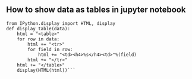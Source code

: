 ## How to show data as tables in jupyter notebook

```
from IPython.display import HTML, display
def display_table(data):
    html = "<table>"
    for row in data:
        html += "<tr>"
        for field in row:
            html += "<td><h4>%s</h4><td>"%(field)
        html += "</tr>"
    html += "</table>"
    display(HTML(html))```
```

